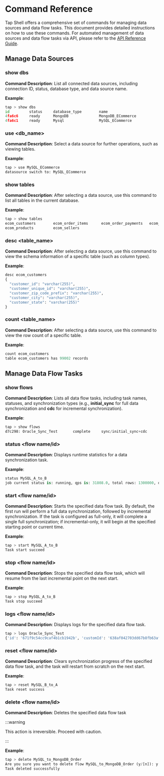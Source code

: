 # Command Reference

Tap Shell offers a comprehensive set of commands for managing data sources and data flow tasks. This document provides detailed instructions on how to use these commands. For automated management of data sources and data flow tasks via API, please refer to the [API Reference Guide](api-reference/README.md).

## Manage Data Sources

### show dbs

**Command Description**: List all connected data sources, including connection ID, status, database type, and data source name.

**Example**:

```python
tap > show dbs
id         status     database_type        name                                      
4fa6c6     ready      MongoDB              MongoDB_ECommerce                       
4fa6c1     ready      Mysql                MySQL_ECommerce  
```

### use <db_name>

**Command Description**: Select a data source for further operations, such as viewing tables.

**Example**:

```python
tap > use MySQL_ECommerce
datasource switch to: MySQL_ECommerce
```

### show tables

**Command Description**: After selecting a data source, use this command to list all tables in the current database.

**Example**:

```python
tap > show tables
ecom_customers        ecom_order_items      ecom_order_payments   ecom_orders           ecom_product_category 
ecom_products         ecom_sellers   
```

### desc <table_name>

**Command Description**: After selecting a data source, use this command to view the schema information of a specific table (such as column types).

**Example**:

```python
desc ecom_customers
{
  "customer_id": "varchar(255)",
  "customer_unique_id": "varchar(255)",
  "customer_zip_code_prefix": "varchar(255)",
  "customer_city": "varchar(255)",
  "customer_state": "varchar(255)"
}
```

### count  <table_name>

**Command Description**: After selecting a data source, use this command to view the row count of a specific table.

**Example**:

```python
count ecom_customers
table ecom_customers has 99002 records  
```

## Manage Data Flow Tasks

### show flows

**Command Description**: Lists all data flow tasks, including task names, statuses, and synchronization types (e.g., **initial_sync** for full data synchronization and **cdc** for incremental synchronization).

**Example**:

```python
tap > show flows
d7c298: Oracle_Sync_Test       complete     sync/initial_sync+cdc
```

### **status <flow name/id>**

**Command Description**: Displays runtime statistics for a data synchronization task.

**Example**:

```python
status MySQL_A_to_B
job current status is: running, qps is: 31808.0, total rows: 1300000, delay is: 706ms
```

### start <flow name/id>

**Command Description**: Starts the specified data flow task. By default, the first run will perform a full data synchronization, followed by incremental synchronization. If the task is configured as full-only, it will complete a single full synchronization; if incremental-only, it will begin at the specified starting point or current time.

**Example**:

```python
tap > start MySQL_A_to_B
Task start succeed 
```

### stop <flow name/id>

**Command Description**: Stops the specified data flow task, which will resume from the last incremental point on the next start.

**Example**:

```python
tap > stop MySQL_A_to_B
Task stop succeed 
```

### **logs <flow name/id>**

**Command Description**: Displays logs for the specified data flow task.

```python
tap > logs Oracle_Sync_Test
{'id': '671f9c54cc9caf4b1cb1942b', 'customId': '638af042703dd67b8fb63af8', 'level': 'INFO', 'timestamp': 1730124884471, 'date': '2024-10-28T14:14:43.568+00:00', 'taskId': '668f197a37800f4b2a167806', 'taskRecordId': '671f9bee548ec6691e89681c', 'taskName': 'MySQL_A_to_B', 'nodeId': '4eb098ee-19f8-4e63-a7bf-9d7e726c62ea', 'nodeName': 'Region_A', 'message': 'Node Region_A[4eb098ee-19f8-4e63-a7bf-9d7e726c62ea] start preload schema,table counts: 1', 'logTags': [], 'data': [], 'user_id': '638af042c162f518b1b9bdf4'}
```

### reset <flow name/id>

**Command Description**: Clears synchronization progress of  the specified data flow task, and the task will restart from scratch on the next start.

**Example**:

```python
tap > reset MySQL_B_to_A
Task reset success 
```

### delete <flow name/id>

**Command Description**: Deletes the specified data flow task

:::warning

This action is irreversible. Proceed with caution.

:::

**Example**:

```python
tap > delete MySQL_to_MongoDB_Order
Are you sure you want to delete flow MySQL_to_MongoDB_Order (y/[n]): y
Task deleted successfully            
```

